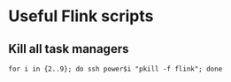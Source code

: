 # Useful Flink scripts

## Kill all task managers

```
for i in {2..9}; do ssh power$i "pkill -f flink"; done
```

